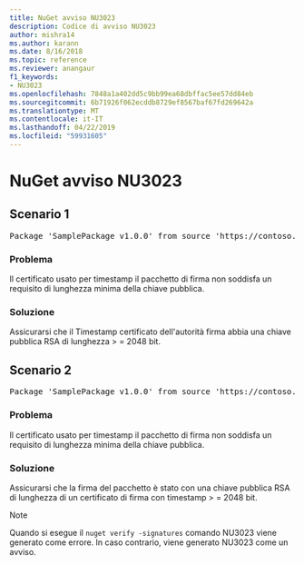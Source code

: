 ```yaml
---
title: NuGet avviso NU3023
description: Codice di avviso NU3023
author: mishra14
ms.author: karann
ms.date: 8/16/2018
ms.topic: reference
ms.reviewer: anangaur
f1_keywords:
- NU3023
ms.openlocfilehash: 7848a1a402dd5c9bb99ea68dbffac5ee57dd84eb
ms.sourcegitcommit: 6b71926f062ecddb8729ef8567baf67fd269642a
ms.translationtype: MT
ms.contentlocale: it-IT
ms.lasthandoff: 04/22/2019
ms.locfileid: "59931605"
---
```

# <a name="nuget-warning-nu3023"></a>NuGet avviso NU3023

## <a name="scenario-1"></a>Scenario 1

<pre>Package 'SamplePackage v1.0.0' from source 'https://contoso.com/index.json': The timestamp certificate does not meet a minimum public key length requirement.</pre>

### <a name="issue"></a>Problema

Il certificato usato per timestamp il pacchetto di firma non soddisfa un requisito di lunghezza minima della chiave pubblica.


### <a name="solution"></a>Soluzione

Assicurarsi che il Timestamp certificato dell'autorità firma abbia una chiave pubblica RSA di lunghezza > = 2048 bit.



## <a name="scenario-2"></a>Scenario 2

<pre>Package 'SamplePackage v1.0.0' from source 'https://contoso.com/index.json': The primary signature's timestamp certificate does not meet a minimum public key length requirement.</pre>

### <a name="issue"></a>Problema

Il certificato usato per timestamp il pacchetto di firma non soddisfa un requisito di lunghezza minima della chiave pubblica.


### <a name="solution"></a>Soluzione

Assicurarsi che la firma del pacchetto è stato con una chiave pubblica RSA di lunghezza di un certificato di firma con timestamp > = 2048 bit.


> [!Note]
> Quando si esegue il `nuget verify -signatures` comando NU3023 viene generato come errore. In caso contrario, viene generato NU3023 come un avviso.